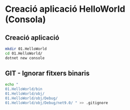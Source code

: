 # Creació aplicació HelloWorld (Consola)

## Creació aplicació
```bash
mkdir 01.HelloWorld
cd 01.HelloWorld/
dotnet new console
```

## GIT - Ignorar fitxers binaris
```bash
echo "
01.HelloWorld/bin
01.HelloWorld/obj/
01.HelloWorld/obj/Debug/
01.HelloWorld/obj/Debug/net9.0/ " >> .gitignore
```
